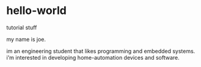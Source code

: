 # hello-world

tutorial stuff

my name is joe. 

im an engineering student that likes programming and embedded systems.
i'm interested in developing home-automation devices and software.
